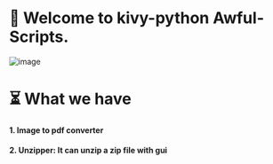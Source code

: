 # 🤠 Welcome to kivy-python Awful-Scripts.
![image](https://user-images.githubusercontent.com/83164668/121797047-481e1580-cc3b-11eb-91a5-13c897e358be.png)
# ⏳ What we have
#### 1. Image to pdf converter
#### 2. Unzipper: It can unzip a zip file with gui
